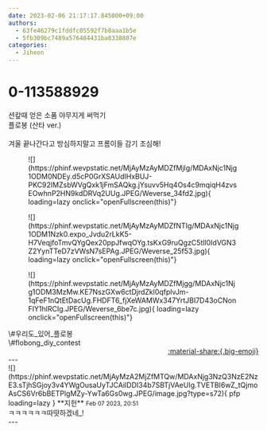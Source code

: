 ```yaml
---
date: 2023-02-06 21:17:17.845000+09:00
authors:
  - 63fe46279c1fddfc05592f7b8aaa1b5e
  - 5fb309bc7489a576484431ba8338807e
categories:
  - Jiheon
---
```


# 0-113588929

<div class="post-container" markdown="1">
<div class="content-container md-sidebar__scrollwrap" markdown="1">

션캎때 얻은 소품 야무지게 써먹기<br>플로봉 (산타 ver.)<br><br>겨울 끝나간다고 방심하지말고 프롬이들 감기 조심해!
<figure markdown="1">
![](https://phinf.wevpstatic.net/MjAyMzAyMDZfMjIg/MDAxNjc1Njg1ODM0NDEy.d5cP0GrXSAUdIHxBUJ-PKC92IMZsbWVgQxk1jFmSAQkg.jYsuvv5Hq4Os4c9mqiqH4zvsEOwhnP2HN9kdDRVq2UUg.JPEG/Weverse_34fd2.jpg){ loading=lazy onclick="openFullscreen(this)"}
</figure>

<figure markdown="1">
![](https://phinf.wevpstatic.net/MjAyMzAyMDZfNTIg/MDAxNjc1Njg1ODM1Nzk0.expo_Jvdu2rLkK5-H7VeqjfoTmvQYgQex20ppJfwqOYg.tsKxG9ruQgzC5tll0IdVGN3Z2YynTTeD7zVWsN7sEPAg.JPEG/Weverse_25f53.jpg){ loading=lazy onclick="openFullscreen(this)"}
</figure>

<figure markdown="1">
![](https://phinf.wevpstatic.net/MjAyMzAyMDZfMjgg/MDAxNjc1Njg1ODM3MzMw.KE7NszGXw6ctDjrdZkl0qfplvJm-1qFeF1nQtEtDacUg.FHDFT6_fjXeWAMWx347YrtJBI7D43oCNonFIY1hlRCIg.JPEG/Weverse_6be7c.jpg){ loading=lazy onclick="openFullscreen(this)"}
</figure>
\#우리도_있어_플로봉<br>\#flobong_diy_contest   

</div>
</div>

<div style="text-align: right;" markdown="1">
<a href="https://weverse.io/fromis9/fanpost/0-113588929" style="text-align: right;">:material-share:{.big-emoji}</a>
</div>
---

<div class="comments-container md-sidebar__scrollwrap" markdown="1">
<div class="comment" markdown="1">
<div class='id-container' markdown="1">
![](https://phinf.wevpstatic.net/MjAyMzA2MjZfMTQw/MDAxNjg3NzQ3NzE2NzE3.sTjhSGjoy3v4YWgOusaUyTJCAiIDDI34b7SBTjVAeUIg.TVETBI6wZ_tQjmoAsCS6Vr6bBETPlgMZy-YwTa6Gs0wg.JPEG/image.jpg?type=s72){ pfp loading=lazy }
**<span class="artist">지헌</span>** <small>Feb 07 2023, 20:51</small><br>
</div>
<div class='comment-body' markdown="1">
ㅋㅋㅋㅋㅋㅋ따땃하겠네_!
</div>
</div>
</div>
---
